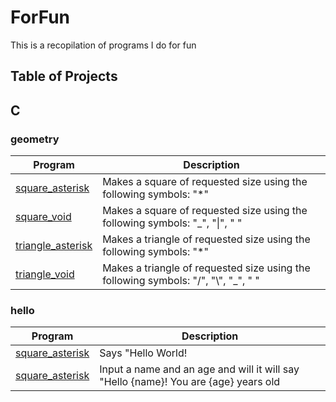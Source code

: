 # ForFun
This is a recopilation of programs I do for fun

## Table of Projects

## C

### geometry

|	Program																								|	Description																					|	
|-------------------------------------------------------------------------------------------------------|-----------------------------------------------------------------------------------------------|	
|	[square_asterisk](https://github.com/SrRecursive/ForFun/tree/main/C/geometry/square_asterisk)		|	Makes a square of requested size using the following symbols: "*"							|
|	[square_void](https://github.com/SrRecursive/ForFun/tree/main/C/geometry/square_void)				|	Makes a square of requested size using the following symbols: "_", "\|", " "				|
|	[triangle_asterisk](https://github.com/SrRecursive/ForFun/tree/main/C/geometry/triangle_asterisk)	|	Makes a triangle of requested size using the following symbols: "*"							|
|	[triangle_void](https://github.com/SrRecursive/ForFun/tree/main/C/geometry/triangle_void)			|	Makes a triangle of requested size using the following symbols: "/", "\\", "_", " "			|

### hello

|	Program																								|	Description																					|	
|-------------------------------------------------------------------------------------------------------|-----------------------------------------------------------------------------------------------|	
|	[square_asterisk](https://github.com/SrRecursive/ForFun/tree/main/C/hello/helloworld.c)				|	Says "Hello World!																			|
|	[square_asterisk](https://github.com/SrRecursive/ForFun/tree/main/C/hello/nameage.c)				|	Input a name and an age and will it will say "Hello {name}! You are {age} years old			|